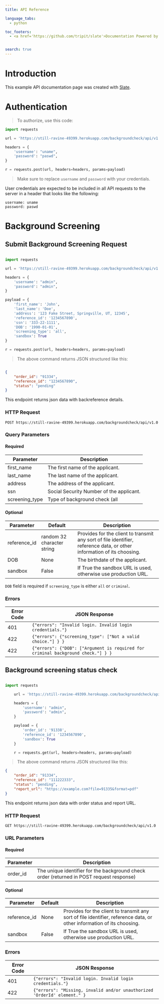 ```yaml
---
title: API Reference

language_tabs:
  - python

toc_footers:
  - <a href='https://github.com/tripit/slate'>Documentation Powered by Slate</a>


search: true
---
```


# Introduction

This example API documentation page was created with [Slate](https://github.com/tripit/slate).

# Authentication

> To authorize, use this code:


```python
import requests

url = 'https://still-ravine-49399.herokuapp.com/backgroundcheck/api/v1.0'

headers = {
    'username': "uname",
    'password': "paswd",
}

r = requests.post(url, headers=headers, params=payload)
```

> Make sure to replace `username` and `password` with your credentials.


User credentials are expected to be included in all API requests to the server in a header that looks like the following:

```curl
username: uname
password: paswd
```

# Background Screening

## Submit Background Screening Request


```python

import requests

url = 'https://still-ravine-49399.herokuapp.com/backgroundcheck/api/v1.0'

headers = {
    'username': "admin",
    'password': "admin",
}

payload = {
    'first_name': 'John',
    'last_name': 'Doe',
    'address': '123 Fake Street, Springville, UT, 12345',
    'reference_id': '1234567890',
    'ssn': '333-22-1111',
    'DOB': '1990-01-01',
    'screening_type': 'all',
    'sandbox': True
}

r = requests.post(url, headers=headers, params=payload)
```

> The above command returns JSON structured like this:

```json

{
    "order_id": "91334", 
    "reference_id": "1234567890", 
    "status": "pending"
}

```

This endpoint returns json data with backreference details.

### HTTP Request

`POST https://still-ravine-49399.herokuapp.com/backgroundcheck/api/v1.0`

### Query Parameters


#### Required

Parameter      | Description
-------------- | -----------
first_name     | The first name of the applicant.
last_name      | The last name of the applicant.
address        | The address of the applicant.
ssn            | Social Security Number of the applicant.
screening_type | Type of background check (all|credit|criminal)

#### Optional

Parameter    | Default | Description
------------ | ------- | -----------
reference_id | random 32 character string | Provides for the client to transmit any sort of file identifier, reference data, or other information of its choosing.
DOB          | None    | The birthdate of the applicant.
sandbox      | False   | If True the sandbox URL is used, otherwise use production URL.


<aside class="notice">
<code>DOB</code> field is required if <code>screening_type</code> is either <code>all</code> or <code>criminal</code>.
</aside>

### Errors

Error Code | JSON Response
---------- | -------------
401 | `{"errors": "Invalid login. Invalid login credentials."}`
422 | `{"errors": {"screening_type": ["Not a valid choice."] } }`
422 | `{"errors": {"DOB": ["Argument is required for criminal background check."] } }`




## Background screening status check


```python

import requests

    url = 'https://still-ravine-49399.herokuapp.com/backgroundcheck/api/v1.0'

    headers = {
        'username': "admin",
        'password': "admin",
    }

    payload = {
        'order_id': '91338',
        'reference_id': '1234567890',
        'sandbox': True
    }

    r = requests.get(url, headers=headers, params=payload)
```

> The above command returns JSON structured like this:

```json
{
    "order_id": "91334", 
    "reference_id": "111222333", 
    "status": "pending", 
    "report_url": "https://example.com?file=91335&format=pdf"
}
```

This endpoint returns json data with order status and report URL.



### HTTP Request

`GET https://still-ravine-49399.herokuapp.com/backgroundcheck/api/v1.0`

### URL Parameters

#### Required

Parameter | Description
--------- | -----------
order_id  | The unique identifier for the background check order (returned in POST request response)

#### Optional

Parameter    | Default | Description
------------ | ------- | -----------
reference_id | None | Provides for the client to transmit any sort of file identifier, reference data, or other information of its choosing. 
sandbox      | False | If True the sandbox URL is used, otherwise use production URL.


### Errors

Error Code | JSON Response
---------- | -------------
401 | `{"errors": "Invalid login. Invalid login credentials."}`
422 | `{"errors": "Missing, invalid and/or unauthorized 'OrderId' element." }`




